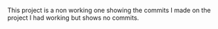 This project is a non working one showing the commits I made on the project I had working but shows no commits.

